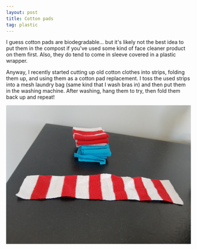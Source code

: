 ```yaml
---
layout: post
title: Cotton pads
tag: plastic
---
```


I guess cotton pads are biodegradable... but it's likely not the best idea to put them in the compost if you've used some kind of face cleaner product on them first. Also, they do tend to come in sleeve covered in a plastic wrapper.

Anyway, I recently started cutting up old cotton clothes into strips, folding them up, and using them as a cotton pad replacement. I toss the used strips into a mesh laundry bag (same kind that I wash bras in) and then put them in the washing machine. After washing, hang them to try, then fold them back up and repeat!

![Folded fabric strips](../images/fabric-strips.jpg)
